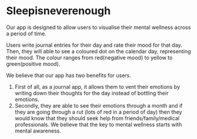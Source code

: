 # Sleepisneverenough

Our app is designed to allow users to visualise their mental wellness across a period of time. 

Users write journal entries for their day and rate their mood for that day. Then, they will able to see a coloured dot on the calendar day, representing their mood. The colour ranges from red(negative mood) to yellow to green(positive mood).

We believe that our app has two benefits for users. 
1. First of all, as a journal app, it allows them to vent their emotions by writing down their thoughts for the day instead of bottling their emotions. 
2. Secondly, they are able to see their emotions through a month and if they are going through a rut (lots of red in a period of day) then they would know that they should seek help from friends/family/medical professionals. We believe that the key to mental wellness starts with mental awareness.
